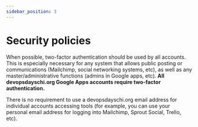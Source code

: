 ```yaml
---
sidebar_position: 3
---
```


# Security policies

When possible, two-factor authentication should be used by all accounts. This is especially necessary for any system that allows public posting or communications (Mailchimp, social networking systems, etc), as well as any master/administrative functions (admins in Google apps, etc). **All devopsdayschi.org Google Apps accounts require two-factor authentication.**

There is no requirement to use a devopsdayschi.org email address for individual accounts accessing tools (for example, you can use your personal email address for logging into Mailchimp, Sprout Social, Trello, etc).
